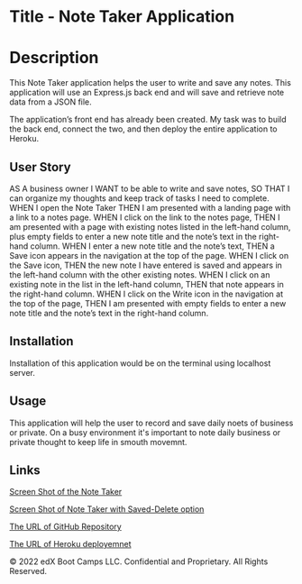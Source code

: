 # Title - Note Taker Application


# Description

This Note Taker application helps the user to write and save any notes.
This application will use an Express.js back end and will save and retrieve note data from a JSON file.

The application’s front end has already been created. 
My task was to build the back end, connect the two, and then deploy the entire application to Heroku.



## User Story

AS A business owner
I WANT to be able to write and save notes,
SO THAT I can organize my thoughts and keep track of tasks I need to complete.
WHEN I open the Note Taker
THEN I am presented with a landing page with a link to a notes page.
WHEN I click on the link to the notes page,
THEN I am presented with a page with existing notes listed in the left-hand column, plus empty fields to enter a new note title and the note’s text in the right-hand column.
WHEN I enter a new note title and the note’s text,
THEN a Save icon appears in the navigation at the top of the page.
WHEN I click on the Save icon,
THEN the new note I have entered is saved and appears in the left-hand column with the other existing notes.
WHEN I click on an existing note in the list in the left-hand column,
THEN that note appears in the right-hand column.
WHEN I click on the Write icon in the navigation at the top of the page,
THEN I am presented with empty fields to enter a new note title and the note’s text in the right-hand column.



## Installation
Installation of this application would be on the terminal using localhost server.



## Usage
This application will help the user to record and save daily noets of business or private.
On a busy environment it's important to note daily business or private thought to keep life in smouth movemnt.



## Links

[Screen Shot of the Note Taker](public/images/1-Screenshot-Note-Taker-01.png)

[Screen Shot of Note Taker with Saved-Delete option](public/images/2-With-Saved-Delete-demo-02.png)

[The URL of GitHub Repository](https://github.com/Tesfa8186/Express-Challenge)

[The URL of Heroku deployemnet]()

© 2022 edX Boot Camps LLC. Confidential and Proprietary. All Rights Reserved.



